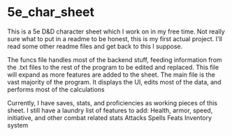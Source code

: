 # 5e_char_sheet
This is a 5e D&amp;D character sheet which I work on in my free time. Not really sure what to put in a readme to be honest, this is my first actual project. I'll read some other readme files and get back to this I suppose.

The funcs file handles most of the backend stuff, feeding information from the .txt files to the rest of the program to be edited and replaced. This file will expand as more features are added to the sheet.
The main file is the vast majority of the program. It displays the UI, edits most of the data, and performs most of the calculations

Currently, I have saves, stats, and proficiencies as working pieces of this sheet. I still have a laundry list of features to add:
    Health, armor, speed, initiative, and other combat related stats
    Attacks
    Spells
    Feats
    Inventory system